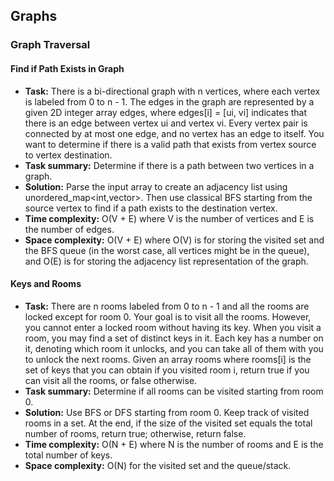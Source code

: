 ## Graphs

### Graph Traversal

#### Find if Path Exists in Graph

* **Task:** There is a bi-directional graph with n vertices, where each vertex is labeled from 0 to n - 1. The edges in the graph are represented by a given 2D integer array edges, where edges[i] = [ui, vi] indicates that there is an edge between vertex ui and vertex vi. Every vertex pair is connected by at most one edge, and no vertex has an edge to itself. You want to determine if there is a valid path that exists from vertex source to vertex destination.
* **Task summary:** Determine if there is a path between two vertices in a graph.
* **Solution:** Parse the input array to create an adjacency list using unordered_map<int,vector<int>>. Then use classical BFS starting from the source vertex to find if a path exists to the destination vertex.
* **Time complexity:** O(V + E) where V is the number of vertices and E is the number of edges.
* **Space complexity:** O(V + E) where O(V) is for storing the visited set and the BFS queue (in the worst case, all vertices might be in the queue), and O(E) is for storing the adjacency list representation of the graph.

#### Keys and Rooms

* **Task:** There are n rooms labeled from 0 to n - 1 and all the rooms are locked except for room 0. Your goal is to visit all the rooms. However, you cannot enter a locked room without having its key. When you visit a room, you may find a set of distinct keys in it. Each key has a number on it, denoting which room it unlocks, and you can take all of them with you to unlock the next rooms. Given an array rooms where rooms[i] is the set of keys that you can obtain if you visited room i, return true if you can visit all the rooms, or false otherwise.
* **Task summary:** Determine if all rooms can be visited starting from room 0.
* **Solution:** Use BFS or DFS starting from room 0. Keep track of visited rooms in a set. At the end, if the size of the visited set equals the total number of rooms, return true; otherwise, return false.
* **Time complexity:** O(N + E) where N is the number of rooms and E is the total number of keys.
* **Space complexity:** O(N) for the visited set and the queue/stack.